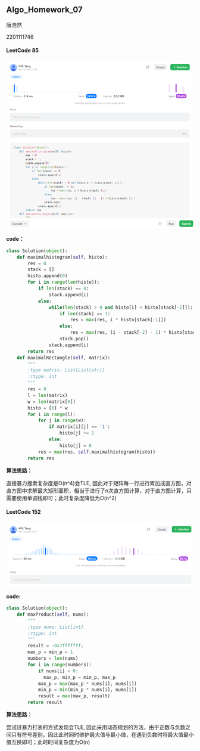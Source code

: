 ## AIgo_Homework_07

唐浩然 

2201111746



#### LeetCode 85

![LeetCode_85](.\pic\Leetcode_85.png)

**code：**

```python
class Solution(object):
    def maximalhistogram(self, histo):
        res = 0
        stack = []
        histo.append(0)
        for i in range(len(histo)):
            if len(stack) == 0:
                stack.append(i)
            else:
                while(len(stack) > 0 and histo[i] < histo[stack[-1]]):
                    if len(stack) == 1:
                        res = max(res, i * histo[stack[-1]])
                    else:
                        res = max(res, (i - stack[-2] - 1) * histo[stack[-1]])
                    stack.pop()
                stack.append(i)
        return res
    def maximalRectangle(self, matrix):
        """
        :type matrix: List[List[str]]
        :rtype: int
        """
        res = 0
        l = len(matrix)
        w = len(matrix[0])
        histo = [0] * w
        for i in range(l):
            for j in range(w):
                if matrix[i][j] == '1':
                    histo[j] += 1
                else:
                    histo[j] = 0
            res = max(res, self.maximalhistogram(histo))
        return res
```

**算法思路：**

直接暴力搜索复杂度是O(n^4)会TLE, 因此对于矩阵每一行进行累加成直方图，对直方图中求解最大矩形面积，相当于进行了n次直方图计算，对于直方图计算，只需要使用单调栈即可；此时复杂度降低为O(n^2)

#### LeetCode 152

![LeetCode_152](.\pic\Leetcode_152.png)

**code:**

```python
class Solution(object):
    def maxProduct(self, nums):
        """
        :type nums: List[int]
        :rtype: int
        """
        result = -0x7fffffff;
        max_p = min_p = 1
        numbers = len(nums)
        for i in range(numbers):
            if nums[i] < 0:
              max_p, min_p = min_p, max_p
            max_p = max(max_p * nums[i], nums[i])
            min_p = min(min_p * nums[i], nums[i])
            result = max(max_p, result)
        return result
```

**算法思路：**

尝试过暴力打表的方式发现会TLE, 因此采用动态规划的方法，由于正数与负数之间只有符号差别，因此此时同时维护最大值与最小值，在遇到负数时将最大值最小值互换即可；此时时间复杂度为O(n)
